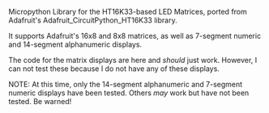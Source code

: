 Micropython Library for the HT16K33-based LED Matrices, ported from Adafruit's
Adafruit_CircuitPython_HT16K33 library.

It supports Adafruit's 16x8 and 8x8 matrices, as well as 7-segment numeric and
  14-segment alphanumeric displays.

The code for the matrix displays are here and *should* just work. However, I can
  not test these because I do not have any of these displays.

NOTE: At this time, only the 14-segment alphanumeric and 7-segment numeric displays
  have been tested. Others *may* work but have not been tested. Be warned!

